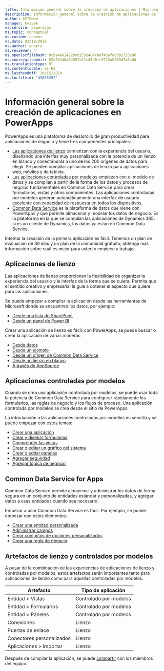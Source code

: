 ```yaml
---
title: Información general sobre la creación de aplicaciones | Microsoft Docs
description: Información general sobre la creación de aplicaciones de lienzo o en modo controlado por modelos, y la incorporación de Common Data Service
author: AFTOwen
manager: kvivek
ms.service: powerapps
ms.topic: conceptual
ms.custom: canvas
ms.date: 03/18/2018
ms.author: anneta
ms.reviewer: ''
ms.openlocfilehash: bcba4a6142299d253c484c0af46afad091735e80
ms.sourcegitcommit: 02d0234bd84352bf1c43d0fc9225ab60947a0add
ms.translationtype: HT
ms.contentlocale: es-ES
ms.lasthandoff: 10/15/2018
ms.locfileid: "49636392"
---
```

# <a name="overview-of-creating-apps-in-powerapps"></a>Información general sobre la creación de aplicaciones en PowerApps

PowerApps es una plataforma de desarrollo de gran productividad para aplicaciones de negocio y tiene tres componentes principales:

- [Las aplicaciones de lienzo](canvas-apps/getting-started.md) comienzan con la experiencia del usuario, diseñando una interfaz muy personalizada con la potencia de un lienzo en blanco y conectándola a uno de los 200 orígenes de datos para elegir. Se pueden compilar aplicaciones de lienzo para aplicaciones web, móviles y de tableta.
- [Las aplicaciones controladas por modelos](model-driven-apps/model-driven-app-overview.md) empiezan con el modelo de datos y se compilan a partir de la forma de los datos y procesos de negocio fundamentales en Common Data Service para crear formularios, vistas y otros componentes. Las aplicaciones controladas por modelos generan automáticamente una interfaz de usuario excelente con capacidad de respuesta en todos los dispositivos.
- [Common Data Service](common-data-service/data-platform-intro.md) es la plataforma de datos que viene con PowerApps y que permite almacenar y modelar los datos de negocio. Es la plataforma en la que se compilan las aplicaciones de Dynamics 365; si es un cliente de Dynamics, los datos ya están en Common Data Service.

Intentar la creación de la primera aplicación es fácil. Tenemos un plan de evaluación de 30 días y un plan de la comunidad gratuito; obtenga más información sobre cuál es mejor para usted y empiece a trabajar.

## <a name="canvas-apps"></a>Aplicaciones de lienzo

Las aplicaciones de lienzo proporcionan la flexibilidad de organizar la experiencia del usuario y la interfaz de la forma que se quiera. Permita que el sentido creativo y empresarial le guíe a obtener el aspecto que quiere para las aplicaciones.

Se puede empezar a compilar la aplicación desde las herramientas de Microsoft donde se encuentren los datos, por ejemplo:

- [Desde una lista de SharePoint](canvas-apps/generate-app-from-sharepoint-list-interface.md)
- [Desde un panel de Power BI](canvas-apps/embed-powerapps-powerbi.md)

Crear una aplicación de lienzo es fácil; con PowerApps, se puede buscar o crear la aplicación de varias maneras:

- [Desde datos](canvas-apps/app-from-sharepoint.md)
- [Desde un ejemplo](canvas-apps/open-and-run-a-sample-app.md)
- [Desde un origen de Common Data Service](canvas-apps/data-platform-create-app.md)
- [Desde un lienzo en blanco](canvas-apps/data-platform-create-app-scratch.md)
- [A través de AppSource](../user/app-source.md)

## <a name="model-driven-apps"></a>Aplicaciones controladas por modelos

Cuando se crea una aplicación controlada por modelos, se puede usar toda la potencia de Common Data Service para configurar rápidamente los formularios, las reglas de negocio y los flujos de proceso. Una aplicación controlada por modelos se crea desde el sitio de PowerApps.

La introducción a las aplicaciones controladas por modelos es sencilla y se puede empezar con estos temas:

- [Crear una aplicación](https://docs.microsoft.com/dynamics365/customer-engagement/customize/create-edit-app)
- [Crear y diseñar formularios](https://docs.microsoft.com/dynamics365/customer-engagement/customize/create-design-forms)
- [Comprender las vistas](https://docs.microsoft.com/dynamics365/customer-engagement/customize/create-edit-views)
- [Crear o editar un gráfico del sistema](https://docs.microsoft.com/dynamics365/customer-engagement/customize/create-edit-system-chart)
- [Crear o editar paneles](https://docs.microsoft.com/dynamics365/customer-engagement/customize/create-edit-dashboards)
- [Agregar seguridad](https://docs.microsoft.com/dynamics365/customer-engagement/customize/manage-access-apps-security-roles)
- [Agregar lógica de negocio](https://docs.microsoft.com/dynamics365/customer-engagement/customize/guide-staff-through-common-tasks-processes)

## <a name="common-data-service-for-apps"></a>Common Data Service for Apps

Common Data Service permite almacenar y administrar los datos de forma segura en un conjunto de entidades estándar y personalizadas, y agregar datos a esas entidades cuando sea necesario.

Empezar a usar Common Data Service es fácil. Por ejemplo, se puede empezar con estos elementos:

- [Crear una entidad personalizada](common-data-service/data-platform-create-entity.md)
- [Administrar campos](common-data-service/data-platform-manage-fields.md)
- [Crear conjuntos de opciones personalizados](common-data-service/custom-picklists.md)
- [Crear una regla de negocio](https://docs.microsoft.com/dynamics365/customer-engagement/customize/create-business-rules-recommendations-apply-logic-form)

## <a name="canvas-and-model-driven-artifacts"></a>Artefactos de lienzo y controlados por modelos

A pesar de la combinación de las experiencias de aplicaciones de lienzo y controladas por modelos, estos artefactos serán importantes tanto para aplicaciones de lienzo como para aquellas controladas por modelos.

| Artefacto            | Tipo de aplicación     |
|---------------------|--------------|
| Entidad > Vistas      | Controlado por modelos |
| Entidad > Formularios      | Controlado por modelos |
| Entidad > Paneles | Controlado por modelos |
| Conexiones         | Lienzo       |
| Puertas de enlace            | Lienzo       |
| Conectores personalizados   | Lienzo       |
| Aplicaciones > Importar       | Lienzo       |

Después de compilar la aplicación, se puede [compartir](canvas-apps/share-app.md) con los miembros del equipo.

